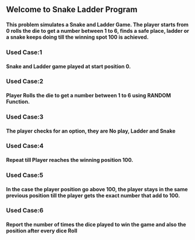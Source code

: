 ## Welcome to Snake Ladder Program
#### This problem simulates a Snake and Ladder Game. The player starts from 0 rolls the die to get a number between 1 to 6, finds a safe place, ladder or a snake keeps doing till the winning spot 100 is achieved.
### Used Case:1
#### Snake and Ladder game played at start position 0.
### Used Case:2
#### Player Rolls the die to get a number between 1 to 6 using RANDOM Function.
### Used Case:3
#### The player checks for an option, they are No play, Ladder and Snake
### Used Case:4
#### Repeat till Player reaches the winning position 100.
### Used Case:5
#### In the case the player position go above 100, the player stays in the same previous position till the player gets the exact number that add to 100.
### Used Case:6
#### Report the number of times the dice played to win the game and also the position after every dice Roll

